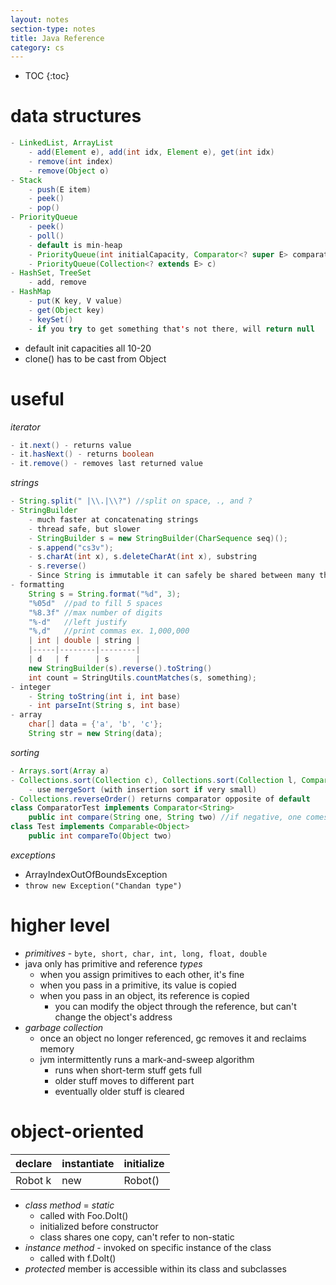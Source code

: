 ```yaml
---
layout: notes
section-type: notes
title: Java Reference
category: cs
---
```


* TOC
{:toc}

# data structures

```java
- LinkedList, ArrayList
	- add(Element e), add(int idx, Element e), get(int idx)
	- remove(int index)
	- remove(Object o)
- Stack
	- push(E item)
	- peek()
	- pop()
- PriorityQueue
	- peek()
	- poll()
	- default is min-heap
	- PriorityQueue(int initialCapacity, Comparator<? super E> comparator)
	- PriorityQueue(Collection<? extends E> c)
- HashSet, TreeSet
	- add, remove
- HashMap
	- put(K key, V value)
	- get(Object key)
	- keySet()
	- if you try to get something that's not there, will return null
```
- default init capacities all 10-20
- clone() has to be cast from Object

# useful
*iterator*

```java
- it.next() - returns value
- it.hasNext() - returns boolean
- it.remove() - removes last returned value
```

*strings*

```java
- String.split(" |\\.|\\?") //split on space, ., and ?
- StringBuilder
	- much faster at concatenating strings
	- thread safe, but slower
	- StringBuilder s = new StringBuilder(CharSequence seq)();
	- s.append("cs3v");
	- s.charAt(int x), s.deleteCharAt(int x), substring
	- s.reverse()
	- Since String is immutable it can safely be shared between many threads
- formatting
	String s = String.format("%d", 3);
	"%05d"	//pad to fill 5 spaces
	"%8.3f" //max number of digits
	"%-d"	//left justify
	"%,d" 	//print commas ex. 1,000,000
	| int | double | string |
	|-----|--------|--------|
	| d   | f      | s      |
	new StringBuilder(s).reverse().toString()
	int count = StringUtils.countMatches(s, something);
- integer
	- String toString(int i, int base)
	- int parseInt(String s, int base)
- array
	char[] data = {'a', 'b', 'c'};
	String str = new String(data);
```

*sorting*

```java
- Arrays.sort(Array a)
- Collections.sort(Collection c), Collections.sort(Collection l, Comparator c)
	- use mergeSort (with insertion sort if very small)
- Collections.reverseOrder() returns comparator opposite of default
class ComparatorTest implements Comparator<String>
	public int compare(String one, String two) //if negative, one comes first
class Test implements Comparable<Object>
	public int compareTo(Object two)
```

*exceptions*
- ArrayIndexOutOfBoundsException
- `throw new Exception("Chandan type")`

# higher level
- *primitives* - `byte, short, char, int, long, float, double`
- java only has primitive and reference *types*
	- when you assign primitives to each other, it's fine
	- when you pass in a primitive, its value is copied
	- when you pass in an object, its reference is copied
		- you can modify the object through the reference, but can't change the object's address
- *garbage collection*
	- once an object no longer referenced, gc removes it and reclaims memory
	- jvm intermittently runs a mark-and-sweep algorithm
		- runs when short-term stuff gets full
		- older stuff moves to different part
		- eventually older stuff is cleared

# object-oriented
| declare | instantiate | initialize |
|---------|-------------|------------|
| Robot k | new         | Robot()    |
- *class method* = *static*
	- called with Foo.DoIt()
	- initialized before constructor
	- class shares one copy, can't refer to non-static
- *instance method* - invoked on specific instance of the class
	-  called with f.DoIt()
- *protected* member is accessible within its class and subclasses